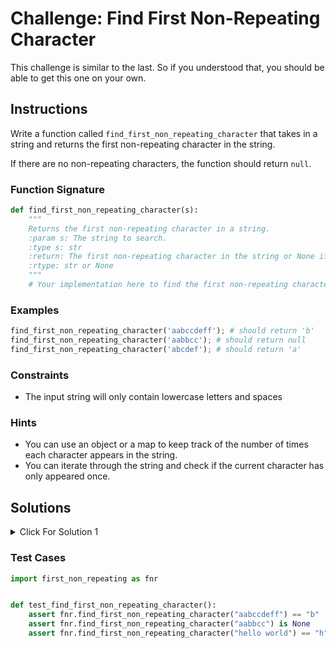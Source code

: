 # Challenge: Find First Non-Repeating Character

This challenge is similar to the last. So if you understood that, you should be able to get this one on your own.

## Instructions

Write a function called `find_first_non_repeating_character` that takes in a string and returns the first non-repeating character in the string.

If there are no non-repeating characters, the function should return `null`.

### Function Signature

```python
def find_first_non_repeating_character(s):
    """
    Returns the first non-repeating character in a string.
    :param s: The string to search.
    :type s: str
    :return: The first non-repeating character in the string or None if there are no non-repeating characters.
    :rtype: str or None
    """
    # Your implementation here to find the first non-repeating character in the string
```

### Examples

```python
find_first_non_repeating_character('aabccdeff'); # should return 'b'
find_first_non_repeating_character('aabbcc'); # should return null
find_first_non_repeating_character('abcdef'); # should return 'a'
```

### Constraints

- The input string will only contain lowercase letters and spaces

### Hints

- You can use an object or a map to keep track of the number of times each character appears in the string.
- You can iterate through the string and check if the current character has only appeared once.

## Solutions

<details>
  <summary>Click For Solution 1 </summary>

Using a `Map`:

```python
def find_first_non_repeating_character(s):
    freq_count_map = {}

    for c in s:
        freq_count_map.update({c: freq_count_map.get(c, 0) + 1})

    for c in s:
        if freq_count_map.get(c) == 1:
            return c

    return None
```

### Explanation

- Initialize a map to keep track of the number of times each character appears in the string.
- Iterate through the string and add each character to the map. If the character is already in the map, we increment its count by 1. If it isn't, we set its count to 1.
- Iterate through the string again and check the map to see if the current character has a count of 1. If it does, we return it because it's the first non-repeating character.
- If we make it through the entire string without returning a character, we return null because there are no non-repeating characters.

</details>


### Test Cases

```python
import first_non_repeating as fnr


def test_find_first_non_repeating_character():
    assert fnr.find_first_non_repeating_character("aabccdeff") == "b"
    assert fnr.find_first_non_repeating_character("aabbcc") is None
    assert fnr.find_first_non_repeating_character("hello world") == "h"

```
